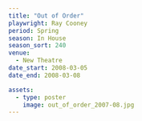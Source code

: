 ```yaml
---
title: "Out of Order"
playwright: Ray Cooney
period: Spring
season: In House
season_sort: 240
venue:
  - New Theatre
date_start: 2008-03-05
date_end: 2008-03-08

assets:
  - type: poster
    image: out_of_order_2007-08.jpg
---
```

